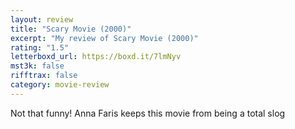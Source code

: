 ```yaml
---
layout: review
title: "Scary Movie (2000)"
excerpt: "My review of Scary Movie (2000)"
rating: "1.5"
letterboxd_url: https://boxd.it/7lmNyv
mst3k: false
rifftrax: false
category: movie-review
---
```


Not that funny! Anna Faris keeps this movie from being a total slog
